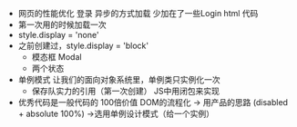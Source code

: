 - 网页的性能优化
    登录  异步的方式加载  少加在了一些Login html 代码
- 第一次用的时候加载一次
- style.display = 'none'
- 之前创建过，style.display = 'block'
  - 模态框  Modal
  - 两个状态 
- 单例模式 让我们的面向对象系统里，单例类只实例化一次
  - 保存队实力的引用（第一次创建）  JS中用闭包来实现
- 优秀代码是一般代码的 100倍价值
  DOM的流程化 -> 用产品的思路 (disabled + absolute 100%) ->选用单例设计模式（给一个实例）